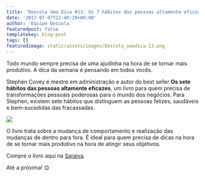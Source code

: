```yaml
---
title: 'Descola Uma Dica #13: Os 7 hábitos das pessoas altamente eficazes (Stephen Covey)'
date: '2017-07-07T21:40:29+00:00'
author: 'Equipe Descola'
featuredpost: false
templatekey: blog-post
tags: []
featuredimage: static/assets/images/Descola_umadica-13.png
---
```


Todo mundo sempre precisa de uma ajudinha na hora de se tornar mais produtivo. A dica da semana é pensando em todos vocês.

Stephen Covey é mestre em administração e autor do best seller **Os sete hábitos das pessoas altamente eficazes**, um livro para quem precisa de transformações pessoais poderosas para o mundo dos negócios. Para Stephen, existem sete hábitos que distinguem as pessoas felizes, saudáveis e bem-sucedidas das fracassadas.

![](https://descola.org/drops/wp-content/uploads/2017/07/7-habitos-690x1024.jpg)

O livro trata sobre a mudança de comportamento e realização das mudanças de dentro para fora. É ideal para quem precisa de dicas na hora de se tornar mais produtivo na hora de atingir seus objetivos.

Compre o livro aqui na [Saraiva](https://www.saraiva.com.br/os-7-habitos-das-pessoas-altamente-eficazes-183555.html).

Até a próxima! 😉
